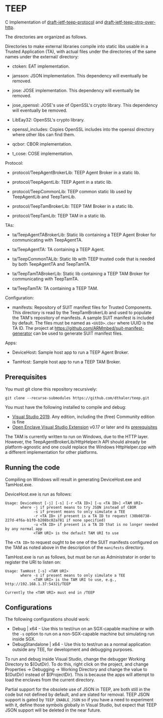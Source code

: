 # TEEP

C Implementation of [draft-ietf-teep-protocol](https://tools.ietf.org/html/draft-ietf-teep-protocol/) and
[draft-ietf-teep-otrp-over-http](https://tools.ietf.org/html/draft-ietf-teep-otrp-over-http).

The directories are organized as follows.

Directories to make external libraries compile into static libs usable in a Trusted Application (TA),
with actual files under the directories of the same names under the external/ directory:

* ctoken: EAT implementation.

* jansson: JSON implementation.  This dependency will eventually be removed.

* jose: JOSE implementation.  This dependency will eventually be removed.

* jose\_openssl: JOSE's use of OpenSSL's crypto library.  This dependency will eventually be removed.

* LibEay32: OpenSSL's crypto library.

* openssl_includes: Copies OpenSSL includes into the openssl directory where other libs can find them.

* qcbor: CBOR implementation.

* t\_cose: COSE implementation.

Protocol:

* protocol/TeepAgentBrokerLib: TEEP Agent Broker in a static lib.

* protocol/TeepAgentLib: TEEP Agent in a static lib.

* protocol/TeepCommonLib: TEEP common static lib used by TeepAgentLib and TeepTamLib.

* protocol/TeepTamBrokerLib: TEEP TAM Broker in a static lib.

* protocol/TeepTamLib: TEEP TAM in a static lib.

TAs:

* ta/TeepAgentTABrokerLib: Static lib containing a TEEP Agent Broker for communicating with TeepAgentTA.

* ta/TeepAgentTA: TA containing a TEEP Agent.

* ta/TeepCommonTALib: Static lib with TEEP trusted code that is needed by both TeepAgentTA and TeepTamTA.

* ta/TeepTamTABrokerLib: Static lib containing a TEEP TAM Broker for communicating with TeepTamTA.

* ta/TeepTamTA: TA containing a TEEP TAM.

Configuration:

* manifests: Repository of SUIT manifest files for Trusted Components. This
  directory is read by the TeepTamBrokerLib and used to populate the TAM's
  repository of manifests.  A sample SUIT manifest is included by default.
  The files must be named as `<UUID>.cbor` where UUID is the TA ID.
  The project at https://github.com/ARMmbed/suit-manifest-generator
  can be used to generate SUIT manifest files.

Apps:

* DeviceHost: Sample host app to run a TEEP Agent Broker.

* TamHost: Sample host app to run a TEEP TAM Broker.

## Prerequisites

You must git clone this repository recursively:

```
git clone --recurse-submodules https://github.com/dthaler/teep.git
```

You must have the following installed to compile and debug:
* [Visual Studio 2019](https://visualstudio.microsoft.com/). Any edition, including the (free) Community edition is fine
* [Open Enclave Visual Studio Extension](https://marketplace.visualstudio.com/items?itemName=MS-TCPS.OpenEnclaveSDK-VSIX) v0.17 or later
and its [prerequisites](https://github.com/dthaler/openenclave/blob/master/docs/GettingStartedDocs/VisualStudioWindows.md)

The TAM is currently written to run on Windows, due to the HTTP layer.
However, the TeepAgentBrokerLib/HttpHelper.h API should already be
platform-agnostic and one could replace the Windows HttpHelper.cpp with 
a different implementation for other platforms.

## Running the code

Compiling on Windows will result in generating DeviceHost.exe and TamHost.exe.

DeviceHost.exe is run as follows:

```
Usage: DeviceHost [-j] [-s] [-r <TA ID>] [-u <TA ID>] <TAM URI>
       where -j if present means to try JSON instead of CBOR
             -s if present means to only simulate a TEE
             -r <TA ID> if present is a TA ID to request (38b08738-227d-4f6a-b1f0-b208bc02a781 if none specified)
             -u <TA ID> if present is a TA ID that is no longer needed by any normal app
             <TAM URI> is the default TAM URI to use
```

The `<TA ID>` to request ought to be one of the SUIT manifests configured
on the TAM as noted above in the description of the `manifests` directory.

TamHost.exe is run as follows, but must be run as Administrator in order to
register the URI to listen on:

```
Usage: TamHost [-s] <TAM URI>
       where -s if present means to only simulate a TEE
             <TAM URI> is the TAM URI to use, e.g., http://192.168.1.37:54321/TEEP

Currently the <TAM URI> must end in /TEEP
```

## Configurations

The following configurations should work:

* Debug | x64 - Use this to test/run on an SGX-capable machine
                or with the `-s` option to run on a non-SGX-capable machine
                but simulating run inside SGX.
* DebugStandalone | x64 - Use this to test/run as a normal application
                outside any TEE, for development and debugging purposes.

To run and debug inside Visual Studio, change the debugger Working Directory
to $(OutDir).  To do this, right click on the project,
and change Properties -> Debugging -> Working Directory and change the
value to $(OutDir) instead of $(ProjectDir).  This is because the apps
will attempt to load the enclaves from the current directory.

Partial support for the obsolete use of JSON
in TEEP, are both still in the code but not defined by default, and are slated for removal.
TEEP JSON support is gated by
`TEEP_ENABLE_JSON` so if you have a need to experiment with it, define
those symbols globally in Visual Studio, but expect that TEEP JSON support
will be deleted in the near future.
